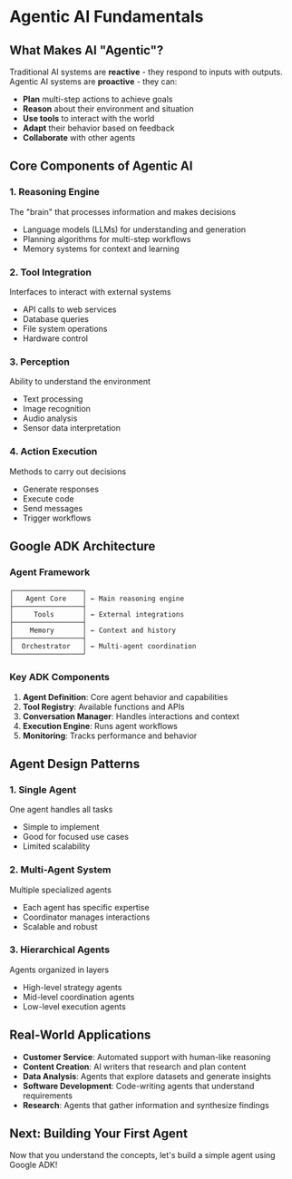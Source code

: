 # Agentic AI Fundamentals

## What Makes AI "Agentic"?

Traditional AI systems are **reactive** - they respond to inputs with outputs. Agentic AI systems are **proactive** - they can:

- **Plan** multi-step actions to achieve goals
- **Reason** about their environment and situation
- **Use tools** to interact with the world
- **Adapt** their behavior based on feedback
- **Collaborate** with other agents

## Core Components of Agentic AI

### 1. **Reasoning Engine**
The "brain" that processes information and makes decisions
- Language models (LLMs) for understanding and generation
- Planning algorithms for multi-step workflows
- Memory systems for context and learning

### 2. **Tool Integration**
Interfaces to interact with external systems
- API calls to web services
- Database queries
- File system operations
- Hardware control

### 3. **Perception**
Ability to understand the environment
- Text processing
- Image recognition
- Audio analysis
- Sensor data interpretation

### 4. **Action Execution**
Methods to carry out decisions
- Generate responses
- Execute code
- Send messages
- Trigger workflows

## Google ADK Architecture

### Agent Framework
```
┌─────────────────┐
│   Agent Core    │ ← Main reasoning engine
├─────────────────┤
│     Tools       │ ← External integrations
├─────────────────┤
│    Memory       │ ← Context and history
├─────────────────┤
│  Orchestrator   │ ← Multi-agent coordination
└─────────────────┘
```

### Key ADK Components

1. **Agent Definition**: Core agent behavior and capabilities
2. **Tool Registry**: Available functions and APIs
3. **Conversation Manager**: Handles interactions and context
4. **Execution Engine**: Runs agent workflows
5. **Monitoring**: Tracks performance and behavior

## Agent Design Patterns

### 1. **Single Agent**
One agent handles all tasks
- Simple to implement
- Good for focused use cases
- Limited scalability

### 2. **Multi-Agent System**
Multiple specialized agents
- Each agent has specific expertise
- Coordinator manages interactions
- Scalable and robust

### 3. **Hierarchical Agents**
Agents organized in layers
- High-level strategy agents
- Mid-level coordination agents  
- Low-level execution agents

## Real-World Applications

- **Customer Service**: Automated support with human-like reasoning
- **Content Creation**: AI writers that research and plan content
- **Data Analysis**: Agents that explore datasets and generate insights
- **Software Development**: Code-writing agents that understand requirements
- **Research**: Agents that gather information and synthesize findings

## Next: Building Your First Agent

Now that you understand the concepts, let's build a simple agent using Google ADK!
